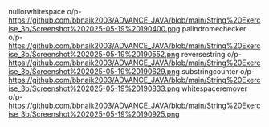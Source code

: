 

nullorwhitespace o/p- https://github.com/bbnaik2003/ADVANCE_JAVA/blob/main/String%20Exercise_3b/Screenshot%202025-05-19%20190400.png
palindromechecker o/p- https://github.com/bbnaik2003/ADVANCE_JAVA/blob/main/String%20Exercise_3b/Screenshot%202025-05-19%20190552.png
reversestring o/p- https://github.com/bbnaik2003/ADVANCE_JAVA/blob/main/String%20Exercise_3b/Screenshot%202025-05-19%20190629.png
substringcounter o/p- https://github.com/bbnaik2003/ADVANCE_JAVA/blob/main/String%20Exercise_3b/Screenshot%202025-05-19%20190833.png
whitespaceremover o/p- https://github.com/bbnaik2003/ADVANCE_JAVA/blob/main/String%20Exercise_3b/Screenshot%202025-05-19%20190925.png
